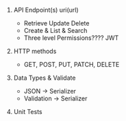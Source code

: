 1. API Endpoint(s) uri(url)
    - Retrieve Update Delete
    - Create & List & Search
    - Three level Permissions???? JWT
    
2. HTTP methods
    - GET, POST, PUT, PATCH, DELETE
    
3. Data Types & Validate
    - JSON -> Serializer
    - Validation -> Serializer

4. Unit Tests